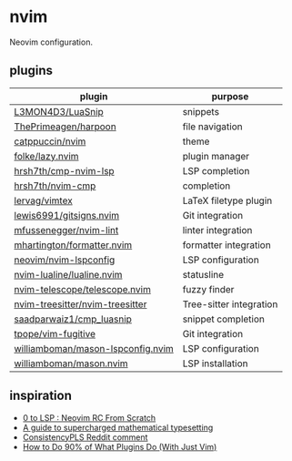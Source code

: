 # nvim

Neovim configuration. 

## plugins 

| plugin | purpose |
| --- | --- |
| [L3MON4D3/LuaSnip](https://github.com/L3MON4D3/LuaSnip) | snippets |
| [ThePrimeagen/harpoon](https://github.com/ThePrimeagen/harpoon) | file navigation |
| [catppuccin/nvim](https://github.com/catppuccin/nvim) | theme |
| [folke/lazy.nvim](https://github.com/folke/lazy.nvim) | plugin manager |
| [hrsh7th/cmp-nvim-lsp](https://github.com/hrsh7th/cmp-nvim-lsp) | LSP completion |
| [hrsh7th/nvim-cmp](https://github.com/hrsh7th/nvim-cmp) | completion |
| [lervag/vimtex](https://github.com/lervag/vimtex) | LaTeX filetype plugin | 
| [lewis6991/gitsigns.nvim](https://github.com/lewis6991/gitsigns.nvim) | Git integration|
| [mfussenegger/nvim-lint](https://github.com/mfussenegger/nvim-lint) | linter integration |
| [mhartington/formatter.nvim](https://github.com/mhartington/formatter.nvim) | formatter integration |
| [neovim/nvim-lspconfig](https://github.com/neovim/nvim-lspconfig) | LSP configuration |
| [nvim-lualine/lualine.nvim](https://github.com/nvim-lualine/lualine.nvim) | statusline |
| [nvim-telescope/telescope.nvim](https://github.com/nvim-telescope/telescope.nvim) | fuzzy finder |
| [nvim-treesitter/nvim-treesitter](https://github.com/nvim-treesitter/nvim-treesitter) | Tree-sitter integration |
| [saadparwaiz1/cmp_luasnip](https://github.com/saadparwaiz1/cmp_luasnip) | snippet completion |
| [tpope/vim-fugitive](https://github.com/tpope/vim-fugitive) | Git integration |
| [williamboman/mason-lspconfig.nvim](https://github.com/williamboman/mason-lspconfig.nvim) | LSP configuration |
| [williamboman/mason.nvim](https://github.com/williamboman/mason.nvim) | LSP installation |

## inspiration
 - [0 to LSP : Neovim RC From Scratch](https://youtu.be/w7i4amO_zaE)
 - [A guide to supercharged mathematical typesetting](https://ejmastnak.com/tutorials/vim-latex/intro/)
 - [ConsistencyPLS Reddit comment](https://www.reddit.com/r/neovim/comments/v31ft4/comment/iavqkcn/)
 - [How to Do 90% of What Plugins Do (With Just Vim)](https://www.youtube.com/watch?v=XA2WjJbmmoM)
